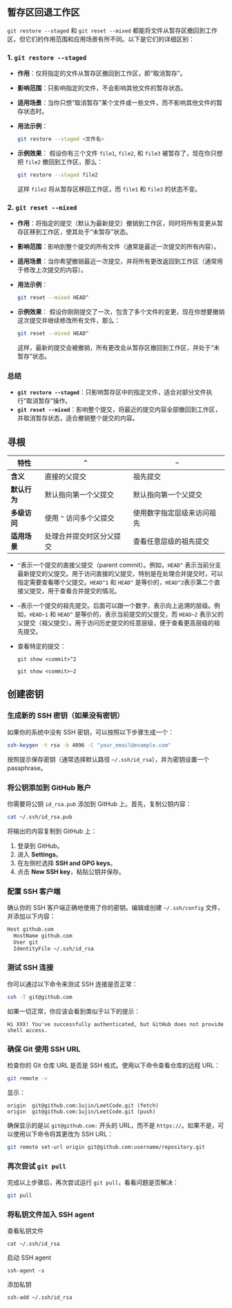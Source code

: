 ## 暂存区回退工作区

`git restore --staged` 和 `git reset --mixed` 都能将文件从暂存区撤回到工作区，但它们的作用范围和应用场景有所不同。以下是它们的详细区别：

### 1. `git restore --staged`
- **作用**：仅将指定的文件从暂存区撤回到工作区，即“取消暂存”。
- **影响范围**：只影响指定的文件，不会影响其他文件的暂存状态。
- **适用场景**：当你只想“取消暂存”某个文件或一些文件，而不影响其他文件的暂存状态时。
- **用法示例**：
  ```bash
  git restore --staged <文件名>
  ```

- **示例效果**：
  假设你有三个文件 `file1`, `file2`, 和 `file3` 被暂存了，现在你只想把 `file2` 撤回到工作区，那么：
  ```bash
  git restore --staged file2
  ```
  这样 `file2` 将从暂存区移回工作区，而 `file1` 和 `file3` 的状态不变。

### 2. `git reset --mixed`
- **作用**：将指定的提交（默认为最新提交）撤销到工作区，同时将所有变更从暂存区移到工作区，使其处于“未暂存”状态。
- **影响范围**：影响到整个提交的所有文件（通常是最近一次提交的所有内容）。
- **适用场景**：当你希望撤销最近一次提交，并将所有更改返回到工作区（通常用于修改上次提交的内容）。
- **用法示例**：
  ```bash
  git reset --mixed HEAD^
  ```

- **示例效果**：
  假设你刚刚提交了一次，包含了多个文件的变更，现在你想要撤销这次提交并继续修改所有文件，那么：
  ```bash
  git reset --mixed HEAD^
  ```
  这样，最新的提交会被撤销，所有更改会从暂存区撤回到工作区，并处于“未暂存”状态。

### 总结
- **`git restore --staged`**：只影响暂存区中的指定文件，适合对部分文件执行“取消暂存”操作。
- **`git reset --mixed`**：影响整个提交，将最近的提交内容全部撤回到工作区，并取消暂存状态，适合撤销整个提交的内容。



## 寻根

| 特性         | `^`                      | `~`                        |
| ------------ | ------------------------ | -------------------------- |
| **含义**     | 直接的父提交             | 祖先提交                   |
| **默认行为** | 默认指向第一个父提交     | 默认指向第一个父提交       |
| **多级访问** | 使用 `^` 访问多个父提交  | 使用数字指定层级来访问祖先 |
| **适用场景** | 处理合并提交时区分父提交 | 查看任意层级的祖先提交     |

- `^`表示一个提交的直接父提交（parent commit）。例如，`HEAD^` 表示当前分支最新提交的父提交。用于访问直接的父提交，特别是在处理合并提交时，可以指定需要查看哪个父提交。`HEAD^1` 和 `HEAD^` 是等价的，`HEAD^2`表示第二个直接父提交，用于查看合并提交的情况。

- `~`表示一个提交的祖先提交。后面可以跟一个数字，表示向上追溯的层级。例如，`HEAD~1` 和 `HEAD^` 是等价的，表示当前提交的父提交，而 `HEAD~2` 表示父的父提交（祖父提交）。用于访问历史提交的任意层级，便于查看更高层级的祖先提交。

- 查看特定的提交：

  ```shell
  git show <commit>^2
  
  git show <commit>~2
  ```

  

## 创建密钥

###  生成新的 SSH 密钥（如果没有密钥）

如果你的系统中没有 SSH 密钥，可以按照以下步骤生成一个：

```bash
ssh-keygen -t rsa -b 4096 -C "your_email@example.com"
```

按照提示保存密钥（通常选择默认路径 `~/.ssh/id_rsa`），并为密钥设置一个 passphrase。

###  将公钥添加到 GitHub 账户

你需要将公钥 `id_rsa.pub` 添加到 GitHub 上。首先，复制公钥内容：

```bash
cat ~/.ssh/id_rsa.pub
```

将输出的内容复制到 GitHub 上：

1. 登录到 GitHub。
2. 进入 **Settings**。
3. 在左侧栏选择 **SSH and GPG keys**。
4. 点击 **New SSH key**，粘贴公钥并保存。

###  配置 SSH 客户端

确认你的 SSH 客户端正确地使用了你的密钥。编辑或创建 `~/.ssh/config` 文件，并添加以下内容：

```bash
Host github.com
  HostName github.com
  User git
  IdentityFile ~/.ssh/id_rsa
```

###  测试 SSH 连接

你可以通过以下命令来测试 SSH 连接是否正常：

```bash
ssh -T git@github.com
```

如果一切正常，你应该会看到类似于以下的提示：

```
Hi XXX! You've successfully authenticated, but GitHub does not provide shell access.
```

###  确保 Git 使用 SSH URL

检查你的 Git 仓库 URL 是否是 SSH 格式。使用以下命令查看仓库的远程 URL：

```bash
git remote -v
```

显示：

```
origin  git@github.com:1ujin/LeetCode.git (fetch)
origin  git@github.com:1ujin/LeetCode.git (push)
```

确保显示的是以 `git@github.com:` 开头的 URL，而不是 `https://`。如果不是，可以使用以下命令将其更改为 SSH URL：

```bash
git remote set-url origin git@github.com:username/repository.git
```

###  再次尝试 `git pull`

完成以上步骤后，再次尝试运行 `git pull`，看看问题是否解决：

```bash
git pull
```

### 将私钥文件加入 SSH agent

查看私钥文件

```shell
cat ~/.ssh/id_rsa
```

启动 SSH agent

```shell
ssh-agent -s
```

添加私钥

```shell
ssh-add ~/.ssh/id_rsa
```
